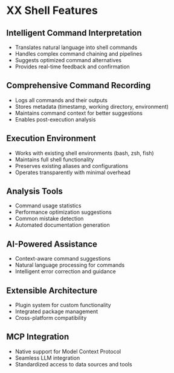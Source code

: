 # XX Shell Features

## Intelligent Command Interpretation
- Translates natural language into shell commands
- Handles complex command chaining and pipelines
- Suggests optimized command alternatives
- Provides real-time feedback and confirmation

## Comprehensive Command Recording
- Logs all commands and their outputs
- Stores metadata (timestamp, working directory, environment)
- Maintains command context for better suggestions
- Enables post-execution analysis

## Execution Environment
- Works with existing shell environments (bash, zsh, fish)
- Maintains full shell functionality
- Preserves existing aliases and configurations
- Operates transparently with minimal overhead

## Analysis Tools
- Command usage statistics
- Performance optimization suggestions
- Common mistake detection
- Automated documentation generation

## AI-Powered Assistance
- Context-aware command suggestions
- Natural language processing for commands
- Intelligent error correction and guidance

## Extensible Architecture
- Plugin system for custom functionality
- Integrated package management
- Cross-platform compatibility

## MCP Integration
- Native support for Model Context Protocol
- Seamless LLM integration
- Standardized access to data sources and tools
